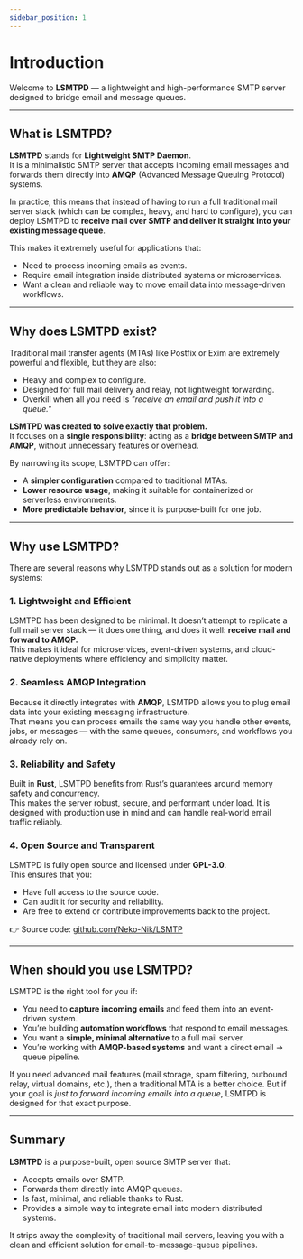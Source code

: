```yaml
---
sidebar_position: 1
---
```


# Introduction

Welcome to **LSMTPD** — a lightweight and high-performance SMTP server designed to bridge email and message queues.  

---

## What is LSMTPD?

**LSMTPD** stands for **Lightweight SMTP Daemon**.  
It is a minimalistic SMTP server that accepts incoming email messages and forwards them directly into **AMQP** (Advanced Message Queuing Protocol) systems.  

In practice, this means that instead of having to run a full traditional mail server stack (which can be complex, heavy, and hard to configure), you can deploy LSMTPD to **receive mail over SMTP and deliver it straight into your existing message queue**.  

This makes it extremely useful for applications that:  
- Need to process incoming emails as events.  
- Require email integration inside distributed systems or microservices.  
- Want a clean and reliable way to move email data into message-driven workflows.  

---

## Why does LSMTPD exist?

Traditional mail transfer agents (MTAs) like Postfix or Exim are extremely powerful and flexible, but they are also:  
- Heavy and complex to configure.  
- Designed for full mail delivery and relay, not lightweight forwarding.  
- Overkill when all you need is *"receive an email and push it into a queue."*  

**LSMTPD was created to solve exactly that problem.**  
It focuses on a **single responsibility**: acting as a **bridge between SMTP and AMQP**, without unnecessary features or overhead.  

By narrowing its scope, LSMTPD can offer:  
- A **simpler configuration** compared to traditional MTAs.  
- **Lower resource usage**, making it suitable for containerized or serverless environments.  
- **More predictable behavior**, since it is purpose-built for one job.  

---

## Why use LSMTPD?

There are several reasons why LSMTPD stands out as a solution for modern systems:

### 1. Lightweight and Efficient
LSMTPD has been designed to be minimal. It doesn’t attempt to replicate a full mail server stack — it does one thing, and does it well: **receive mail and forward to AMQP.**  
This makes it ideal for microservices, event-driven systems, and cloud-native deployments where efficiency and simplicity matter.

### 2. Seamless AMQP Integration
Because it directly integrates with **AMQP**, LSMTPD allows you to plug email data into your existing messaging infrastructure.  
That means you can process emails the same way you handle other events, jobs, or messages — with the same queues, consumers, and workflows you already rely on.

### 3. Reliability and Safety
Built in **Rust**, LSMTPD benefits from Rust’s guarantees around memory safety and concurrency.  
This makes the server robust, secure, and performant under load. It is designed with production use in mind and can handle real-world email traffic reliably.

### 4. Open Source and Transparent
LSMTPD is fully open source and licensed under **GPL-3.0**.  
This ensures that you:  
- Have full access to the source code.  
- Can audit it for security and reliability.  
- Are free to extend or contribute improvements back to the project.  

👉 Source code: [github.com/Neko-Nik/LSMTP](https://github.com/Neko-Nik/LSMTP)  

---

## When should you use LSMTPD?

LSMTPD is the right tool for you if:  
- You need to **capture incoming emails** and feed them into an event-driven system.  
- You’re building **automation workflows** that respond to email messages.  
- You want a **simple, minimal alternative** to a full mail server.  
- You’re working with **AMQP-based systems** and want a direct email → queue pipeline.  

If you need advanced mail features (mail storage, spam filtering, outbound relay, virtual domains, etc.), then a traditional MTA is a better choice. But if your goal is *just to forward incoming emails into a queue*, LSMTPD is designed for that exact purpose.  

---

## Summary

**LSMTPD** is a purpose-built, open source SMTP server that:  
- Accepts emails over SMTP.  
- Forwards them directly into AMQP queues.  
- Is fast, minimal, and reliable thanks to Rust.  
- Provides a simple way to integrate email into modern distributed systems.  

It strips away the complexity of traditional mail servers, leaving you with a clean and efficient solution for email-to-message-queue pipelines.  
